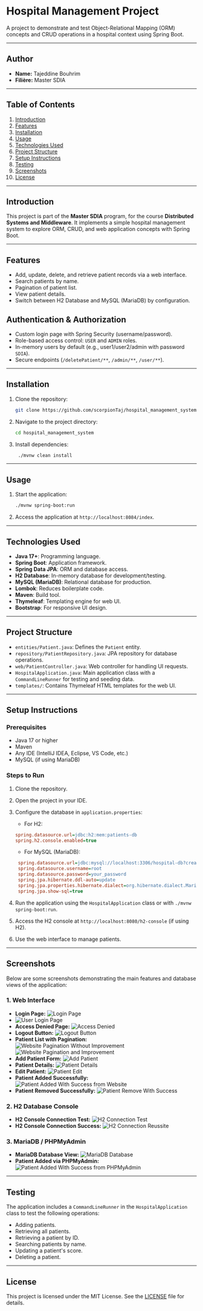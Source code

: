 # Hospital Management Project

A project to demonstrate and test Object-Relational Mapping (ORM) concepts and CRUD operations in a hospital context using Spring Boot.

---

## Author
- **Name:** Tajeddine Bouhrim
- **Filière:** Master SDIA

---

## Table of Contents
1. [Introduction](#introduction)
2. [Features](#features)
3. [Installation](#installation)
4. [Usage](#usage)
5. [Technologies Used](#technologies-used)
6. [Project Structure](#project-structure)
7. [Setup Instructions](#setup-instructions)
8. [Testing](#testing)
9. [Screenshots](#screenshots)
10. [License](#license)

---

## Introduction

This project is part of the **Master SDIA** program, for the course **Distributed Systems and Middleware**. It implements a simple hospital management system to explore ORM, CRUD, and web application concepts with Spring Boot.

---
## Features
- Add, update, delete, and retrieve patient records via a web interface.
- Search patients by name.
- Pagination of patient list.
- View patient details.
- Switch between H2 Database and MySQL (MariaDB) by configuration.

## Authentication & Authorization
- Custom login page with Spring Security (username/password).
- Role-based access control: `USER` and `ADMIN` roles.
- In-memory users by default (e.g., user1/user2/admin with password `SDIA`).
- Secure endpoints (`/deletePatient/**`, `/admin/**`, `/user/**`).

---

## Installation

1. Clone the repository:
   ```bash
   git clone https://github.com/scorpionTaj/hospital_management_system.git
   ```
2. Navigate to the project directory:
   ```bash
   cd hospital_management_system
   ```
3. Install dependencies:
   ```bash
    ./mvnw clean install
   ```

---

## Usage

1. Start the application:
   ```bash
   ./mvnw spring-boot:run
   ```
2. Access the application at `http://localhost:8084/index`.

---
## Technologies Used
- **Java 17+**: Programming language.
- **Spring Boot**: Application framework.
- **Spring Data JPA**: ORM and database access.
- **H2 Database**: In-memory database for development/testing.
- **MySQL (MariaDB)**: Relational database for production.
- **Lombok**: Reduces boilerplate code.
- **Maven**: Build tool.
- **Thymeleaf**: Templating engine for web UI.
- **Bootstrap**: For responsive UI design.

---
## Project Structure
- `entities/Patient.java`: Defines the `Patient` entity.
- `repository/PatientRepository.java`: JPA repository for database operations.
- `web/PatientController.java`: Web controller for handling UI requests.
- `HospitalApplication.java`: Main application class with a `CommandLineRunner` for testing and seeding data.
- `templates/`: Contains Thymeleaf HTML templates for the web UI.

---
## Setup Instructions

### Prerequisites
- Java 17 or higher
- Maven
- Any IDE (IntelliJ IDEA, Eclipse, VS Code, etc.)
- MySQL (if using MariaDB)

### Steps to Run
1. Clone the repository.
2. Open the project in your IDE.
3. Configure the database in `application.properties`:
    - For H2:
    ```ini
    spring.datasource.url=jdbc:h2:mem:patients-db 
    spring.h2.console.enabled=true
   ```
         
   - For MySQL (MariaDB):
   ```ini
    spring.datasource.url=jdbc:mysql://localhost:3306/hospital-db?createDatabaseIfNotExist=true
    spring.datasource.username=root
    spring.datasource.password=your_password
    spring.jpa.hibernate.ddl-auto=update
    spring.jpa.properties.hibernate.dialect=org.hibernate.dialect.MariaDBDialect
    spring.jpa.show-sql=true
   ```
4. Run the application using the `HospitalApplication` class or with `./mvnw spring-boot:run`.
5. Access the H2 console at `http://localhost:8080/h2-console` (if using H2).
6. Use the web interface to manage patients.

---
## Screenshots

Below are some screenshots demonstrating the main features and database views of the application:

### 1. Web Interface
- **Login Page:**
  ![Login Page](Screenshots/Login%20Page.png)
- ![User Login Page](Screenshots/User%20Login.png)
- **Access Denied Page:**
  ![Access Denied](Screenshots/Access%20Denied.png)
- **Logout Button:**
  ![Logout Button](Screenshots/Logout%20Success.png)
- **Patient List with Pagination:**
  ![Website Pagination Without Improvement](Screenshots/Website%20Pagination.png)
  ![Website Pagination and Improvement](Screenshots/Website%20Pagination%20and%20improvement.png)
- **Add Patient Form:**
  ![Add Patient](Screenshots/Add%20Patient.png)
- **Patient Details:**
  ![Patient Details](Screenshots/Patient%20Details.png)
- **Edit Patient:**
  ![Patient Edit](Screenshots/Patient%20Edit.png)
- **Patient Added Successfully:**
  ![Patient Added With Success from Website](Screenshots/Patient%20Added%20With%20Success%20from%20Website.png)
- **Patient Removed Successfully:**
  ![Patient Remove With Success](Screenshots/Patient%20Remove%20With%20Success.png)

### 2. H2 Database Console
- **H2 Console Connection Test:**
  ![H2 Connection Test](Screenshots/H2%20Connection%20test.png)
- **H2 Console Connection Success:**
  ![H2 Connection Reussite](Screenshots/H2%20Connection%20Reussite.png)

### 3. MariaDB / PHPMyAdmin
- **MariaDB Database View:**
  ![MariaDB Database](Screenshots/MariaDB%20Database.png)
- **Patient Added via PHPMyAdmin:**
  ![Patient Added With Success from PHPMyAdmin](Screenshots/Patient%20Added%20With%20Success%20from%20PHPMyAdmin.png)

---
## Testing
The application includes a `CommandLineRunner` in the `HospitalApplication` class to test the following operations:
- Adding patients.
- Retrieving all patients.
- Retrieving a patient by ID.
- Searching patients by name.
- Updating a patient's score.
- Deleting a patient.

---
## License

This project is licensed under the MIT License. See the [LICENSE](LICENSE) file for details.

